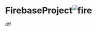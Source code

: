 # FirebaseProject![fire](https://github.com/TanzeelaTariq1/FirebaseProject/assets/136908495/be3fbc9f-6541-4b50-9504-252676d0a345)
dff
